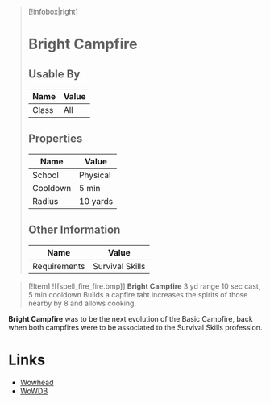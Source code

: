 > [!infobox|right]
> # Bright Campfire
> ## Usable By
> | Name |  Value |
> |---|---|
> |  Class | All |
> ## Properties
> | Name | Value |
> | --- |---|
> | School | Physical |
> | Cooldown | 5 min |
> | Radius | 10 yards |
> ## Other Information
> | Name | Value |
> |---|---|
> | Requirements | Survival Skills |

> [!Item] ![[spell_fire_fire.bmp]]
> **Bright Campfire**
> 3 yd range
> 10 sec cast, 5 min cooldown
> Builds a capfire taht increases the spirits of those nearby by 8 and allows cooking.

**Bright Campfire** was to be the next evolution of the Basic Campfire, back when both campfires were to be associated to the Survival Skills profession. 

# Links

- [Wowhead](https://www.wowhead.com/spell=25085)
- [WoWDB](https://www.wowdb.com/spells/25085)